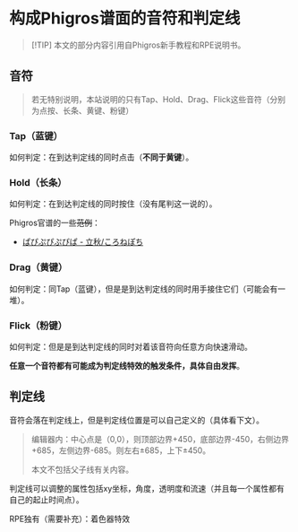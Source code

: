 # 构成Phigros谱面的音符和判定线

> [!TIP] 本文的部分内容引用自Phigros新手教程和RPE说明书。

## 音符

> 若无特别说明，本站说明的只有Tap、Hold、Drag、Flick这些音符（分别为点按、长条、黄键、粉键）

### Tap（蓝键）

如何判定：在到达判定线的同时点击（**不同于黄键**）。

### Hold（长条）

如何判定：在到达判定线的同时按住（没有尾判这一说的）。

Phigros官谱的一些~~范例~~：

- [ぱぴぷぴぷぴぱ - 立秋/ころねぽち](https://www.bilibili.com/video/BV1XV411g7bF)

### Drag（黄键）

如何判定：同Tap（蓝键），但是是到达判定线的同时用手接住它们（可能会有一堆）。

### Flick（粉键）

如何判定：但是是到达判定线的同时对着该音符向任意方向快速滑动。

**任意一个音符都有可能成为判定线特效的触发条件，具体自由发挥**。

## 判定线

音符会落在判定线上，但是判定线位置是可以自己定义的（具体看下文）。

> 编辑器内：中心点是（0,0），则顶部边界+450，底部边界-450，右侧边界+685，左侧边界-685。则左右±685，上下±450。
> 
> 本文不包括父子线有关内容。

判定线可以调整的属性包括xy坐标，角度，透明度和流速（并且每一个属性都有自己的起止时间点）。

RPE独有（需要补充）：着色器特效